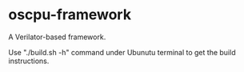 # oscpu-framework
A Verilator-based framework.

Use "./build.sh -h" command under Ubunutu terminal to get the build instructions.

